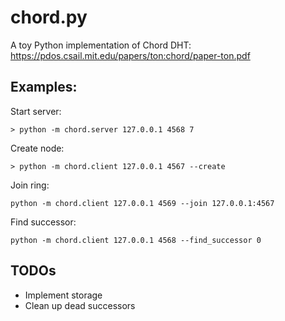 # chord.py
A toy Python implementation of Chord DHT:
https://pdos.csail.mit.edu/papers/ton:chord/paper-ton.pdf

## Examples:
Start server:
```
> python -m chord.server 127.0.0.1 4568 7
```

Create node:
```
> python -m chord.client 127.0.0.1 4567 --create
```

Join ring:
```
python -m chord.client 127.0.0.1 4569 --join 127.0.0.1:4567
```

Find successor:
```
python -m chord.client 127.0.0.1 4568 --find_successor 0
```

## TODOs
* Implement storage
* Clean up dead successors
